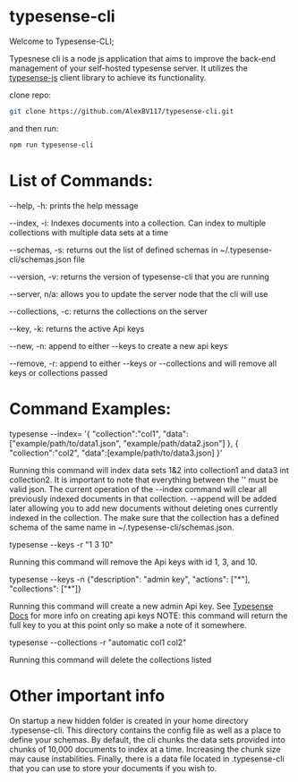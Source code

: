 # typesense-cli

Welcome to Typesense-CLI;

Typesnese cli is a node js application that aims to improve the back-end management of your self-hosted typesense server. It utilizes the [typesense-js](https://github.com/typesense/typesense-js) client library to achieve its functionality.

clone repo:
```sh
git clone https://github.com/AlexBV117/typesense-cli.git
```
and then run:
```sh
npm run typesense-cli
```
# List of Commands: 

--help,          -h:      prints the help message

--index,         -i:      Indexes documents into a collection. Can index to multiple collections with multiple data sets at a time

--schemas,       -s:      returns out the list of defined schemas in ~/.typesense-cli/schemas.json file

--version,       -v:      returns the version of typesense-cli that you are running

--server,        n/a:     allows you to update the server node that the cli will use

--collections,   -c:      returns the collections on the server

--key,           -k:      returns the active Api keys

--new,           -n:      append to either --keys to create a new api keys

--remove,        -r:      append to either --keys or --collections and will remove all keys or collections passed


# Command Examples:

typesense --index=
'{ "collection":"col1", "data":["example/path/to/data1.json", "example/path/data2.json"] }, { "collection":"col2", "data":[example/path/to/data3.json] }'

Running this command will index data sets 1&2 into collection1 and data3 int collection2. It is important to note that everything between the '' must be valid
json. The current operation of the --index command will clear all previously indexed documents in that collection. --append will be added later allowing you to
add new documents without deleting ones currently indexed in the collection. The make sure that the collection has a defined schema of the same name in
~/.typesense-cli/schemas.json.

typesense --keys -r "1 3 10"

Running this command will remove the Api keys with id 1, 3, and 10.

typesense --keys -n {"description": "admin key", "actions": ["\*"], "collections": ["\*"]}

Running this command will create a new admin Api key. See [Typesense Docs](https://typesense.org/docs/0.20.0/api/api-keys.html) for more info on creating api keys
NOTE: this command will return the full key to you at this point only so make a note of it somewhere.

typesense --collections -r "automatic col1 col2"

Running this command will delete the collections listed

# Other important info
On startup a new hidden folder is created in your home directory .typesense-cli. This directory contains the config file as well as a place to define your 
schemas. By default, the cli chunks the data sets provided into chunks of 10,000 documents to index at a time. Increasing the chunk size may cause instabilities.
Finally, there is a data file located in .typesense-cli that you can use to store your documents if you wish to.

